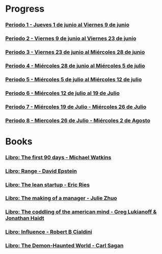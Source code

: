 # Progress
### [Periodo 1 - Jueves 1 de junio al Viernes 9 de junio](https://drive.google.com/file/d/1KAvHhmoLzArI9F3A1rZHjEbveV-PEQes/view?usp=sharing)

### [Periodo 2 - Viernes 9 de junio al Viernes 23 de junio](https://drive.google.com/file/d/1vNg8BTowXDAKX9XtRD8TOEZaRuLdv_jm/view?usp=sharing)

### [Periodo 3 - Viernes 23 de junio al Miércoles 28 de junio]()

### [Periodo 4 - Miércoles 28 de junio al Miércoles 5 de julio](https://drive.google.com/file/d/14SEgKB_gRi5rNYixO8vrho1vToMcirnj/view?usp=sharing)

### [Periodo 5 - Miércoles 5 de julio al Miércoles 12 de julio](https://drive.google.com/file/d/1PPpjjKj1RxQ_ilGliYLmTkGBr2cPmmTu/view?usp=sharing)

### [Periodo 6 - Miércoles 12 de julio al 19 de Julio]()

### [Periodo 7 - Miércoles 19 de Julio - Miércoles 26 de Julio]()

### [Periodo 8 - Miercoles 26 de Julio - Miércoles 2 de Agosto]()

# Books
### [Libro: The first 90 days - Michael Watkins](https://drive.google.com/file/d/12OzBQkCDthIInqgw8sV86HxTfoWxMh8y/view?usp=sharing)

### [Libro: Range - David Epstein](https://drive.google.com/file/d/1-WHuDe6nabAYYe5wqODothRzM8Lg78C9/view?usp=sharing)

### [Libro: The lean startup - Eric Ries](https://drive.google.com/file/d/1R2yIA1HTMx0VyYoieCtIrKbbzDuMFW0n/view?usp=sharing)

### [Libro: The making of a manager - Julie Zhuo](https://drive.google.com/file/d/1JDZ85Jn_ML25Xss_q8Vf4ogxMmxUckZs/view?usp=sharing)

### [Libro: The coddling of the american mind - Greg Lukianoff & Jonathan Haidt](https://drive.google.com/file/d/1OJLjU2Qtqfvx-Lpbxie_B4ADNFY9VRDA/view?usp=sharing)

### [Libro: Influence - Robert B Cialdini]()

### [Libro: The Demon-Haunted World - Carl Sagan]()
